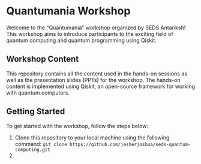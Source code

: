 # Quantumania Workshop

Welcome to the "Quantumania" workshop organized by SEDS Antariksh! This workshop aims to introduce participants to the exciting field of quantum computing and quantum programming using Qiskit.

## Workshop Content

This repository contains all the content used in the hands-on sessions as well as the presentation slides (PPTs) for the workshop. The hands-on content is implemented using Qiskit, an open-source framework for working with quantum computers.

## Getting Started

To get started with the workshop, follow the steps below:

1. Clone this repository to your local machine using the following command:
   `git clone https://github.com/jesherjoshua/seds-quantum-computing.git`
2.
